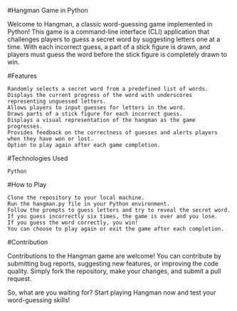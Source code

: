 #Hangman Game in Python

Welcome to Hangman, a classic word-guessing game implemented in Python! This game is a command-line interface (CLI) application that challenges players to guess a secret word by suggesting letters one at a time. With each incorrect guess, a part of a stick figure is drawn, and players must guess the word before the stick figure is completely drawn to win.

#Features

    Randomly selects a secret word from a predefined list of words.
    Displays the current progress of the word with underscores representing unguessed letters.
    Allows players to input guesses for letters in the word.
    Draws parts of a stick figure for each incorrect guess.
    Displays a visual representation of the hangman as the game progresses.
    Provides feedback on the correctness of guesses and alerts players when they have won or lost.
    Option to play again after each game completion.

#Technologies Used

    Python 

#How to Play

    Clone the repository to your local machine.
    Run the hangman.py file in your Python environment.
    Follow the prompts to guess letters and try to reveal the secret word.
    If you guess incorrectly six times, the game is over and you lose.
    If you guess the word correctly, you win!
    You can choose to play again or exit the game after each completion.

#Contribution

Contributions to the Hangman game are welcome! You can contribute by submitting bug reports, suggesting new features, or improving the code quality. Simply fork the repository, make your changes, and submit a pull request.

So, what are you waiting for? Start playing Hangman now and test your word-guessing skills!

